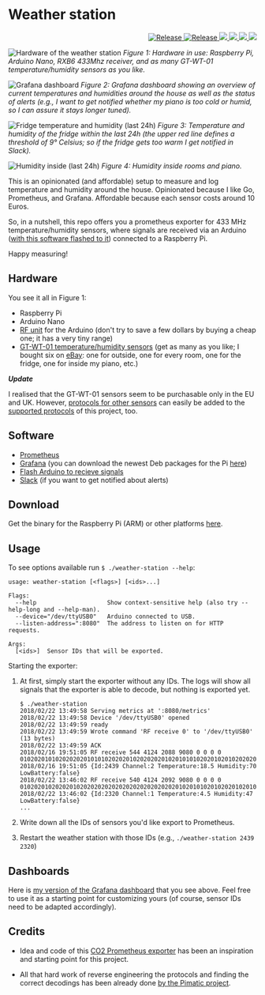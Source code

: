 # Weather station

<p align="right">
  <a href="https://github.com/jckuester/weather-station/releases/latest">
    <img alt="Release" src="https://img.shields.io/github/release/jckuester/weather-station.svg?style=flat-square">
  </a>
  <a href="https://github.com/jckuester/weather-station/master">
    <img alt="Release" src="https://img.shields.io/travis/jckuester/weather-station/master.svg?style=flat-square">
  </a>
  <a href="https://goreportcard.com/report/github.com/jckuester/weather-station">
    <img src="https://goreportcard.com/badge/github.com/jckuester/weather-station?style=flat-square" />
  </a>
  <a href="https://codecov.io/gh/jckuester/weather-station">
    <img src="https://codecov.io/gh/jckuester/weather-station/branch/master/graph/badge.svg?style=flat-square" />
  </a>
  <a href="https://godoc.org/github.com/jckuester/weather-station">
    <img src="https://img.shields.io/badge/godoc-reference-blue.svg?style=flat-square"" />
  </a>
  <a href="https://github.com/jckuester/weather-station/blob/master/LICENSE">
    <img src="https://img.shields.io/github/license/jckuester/weather-station.svg?style=flat-square" />
  </a>
</p>

<p>
  <img src="img/hardware.jpg" alt="Hardware of the weather station">
  <em>Figure 1: Hardware in use: Raspberry Pi, Arduino Nano, RXB6 433Mhz receiver,
  and as many GT-WT-01 temperature/humidity sensors as you like.</em>
</p>

<p>
  <img src="img/gauges.png" alt="Grafana dashboard">
  <em>Figure 2: Grafana dashboard showing an overview of current
  temperatures and humidities around the house as well as the status of alerts
  (e.g., I want to get notified whether my piano is too cold or humid, so I can assure it stays longer tuned).</em>
</p>

<p>
  <img src="img/fridge.png" alt="Fridge temperature and humidity (last 24h)">
  <em>Figure 3: Temperature and humidity of the fridge within the last 24h (the upper red line defines a threshold of 
  9° Celsius; so if the fridge gets too warm I get notified in Slack).</em>
</p>

<p>
  <img src="img/humidity.png" alt="Humidity inside (last 24h)">
  <em>Figure 4: Humidity inside rooms and piano.</em>
</p>

  
This is an opinionated (and affordable) setup to measure and log temperature and humidity around the house. Opinionated 
because I like Go, Prometheus, and Grafana. Affordable because each sensor costs around 10 Euros.
 
So, in a nutshell, this repo offers you a prometheus exporter for 433 MHz temperature/humidity sensors, where
signals are received via an Arduino ([with this software flashed to it](https://github.com/pimatic/homeduino#flashing))
connected to a Raspberry Pi.

Happy measuring!

## Hardware

You see it all in Figure 1:

* Raspberry Pi
* Arduino Nano
* [RF unit](https://www.amazon.de/gp/product/B06XHJMC82/ref=oh_aui_detailpage_o00_s00?ie=UTF8&psc=1) for the Arduino
 (don't try to save a few dollars by buying a cheap one; it has a very tiny range)
* [GT-WT-01 temperature/humidity sensors](https://www.teknihall.be/en/node/1430)
(get as many as you like; I bought six on [eBay](https://www.ebay.com/itm/361435018543): one for outside, one for every room, one for the fridge, one for inside my piano, etc.)

***Update***

I realised that the GT-WT-01 sensors seem to be purchasable only in the EU and UK.
However, [protocols for other sensors](https://github.com/pimatic/rfcontroljs/blob/master/protocols.md) 
can easily be added to the [supported protocols](pulse/protocol.go) of this project, too.

## Software

* [Prometheus](https://prometheus.io/)
* [Grafana](https://grafana.com/) (you can download the newest Deb packages for the Pi [here](https://github.com/fg2it/grafana-on-raspberry/releases))
* [Flash Arduino to recieve signals](https://github.com/pimatic/homeduino#flashing)
* [Slack](https://slack.com/) (if you want to get notified about alerts)

## Download

Get the binary for the Raspberry Pi (ARM) or other platforms [here](https://github.com/jckuester/weather-station/releases).

## Usage

To see options available run `$ ./weather-station --help`:
```
usage: weather-station [<flags>] [<ids>...]
  
Flags:
  --help                    Show context-sensitive help (also try --help-long and --help-man).
  --device="/dev/ttyUSB0"   Arduino connected to USB.
  --listen-address=":8080"  The address to listen on for HTTP requests.
  
Args:
  [<ids>]  Sensor IDs that will be exported.
```

Starting the exporter:

1) At first, simply start the exporter without any IDs. 
The logs will show all signals that the exporter is able to decode, but nothing is exported yet.

    ```
    $ ./weather-station
    2018/02/22 13:49:58 Serving metrics at ':8080/metrics'
    2018/02/22 13:49:58 Device '/dev/ttyUSB0' opened
    2018/02/22 13:49:59 ready
    2018/02/22 13:49:59 Wrote command 'RF receive 0' to '/dev/ttyUSB0' (13 bytes)
    2018/02/22 13:49:59 ACK
    2018/02/16 19:51:05 RF receive 544 4124 2088 9080 0 0 0 0 0102020101020202020101010202020102020202010201010102020102010202020101020103
    2018/02/16 19:51:05 {Id:2439 Channel:2 Temperature:18.5 Humidity:70 LowBattery:false}
    2018/02/22 13:46:02 RF receive 540 4124 2092 9080 0 0 0 0 0102020102020201020202020202020202020202020201020101020102020102010101010103
    2018/02/22 13:46:02 {Id:2320 Channel:1 Temperature:4.5 Humidity:47 LowBattery:false}
    ...
    ```

2) Write down all the IDs of sensors you'd like export to Prometheus.
3) Restart the weather station with those IDs (e.g., `./weather-station 2439 2320`)

## Dashboards

Here is [my version of the Grafana dashboard](./grafana-dashboard.json) that you see above. Feel free to use
 it as a starting point for customizing yours (of course, sensor IDs need to be adapted accordingly).

## Credits

* Idea and code of this [CO2 Prometheus exporter](https://github.com/larsp/co2monitor)
has been an inspiration and starting point for this project.

* All that hard work of reverse engineering the protocols and finding the correct decodings has been already
done [by the Pimatic project](https://github.com/pimatic/rfcontroljs).

